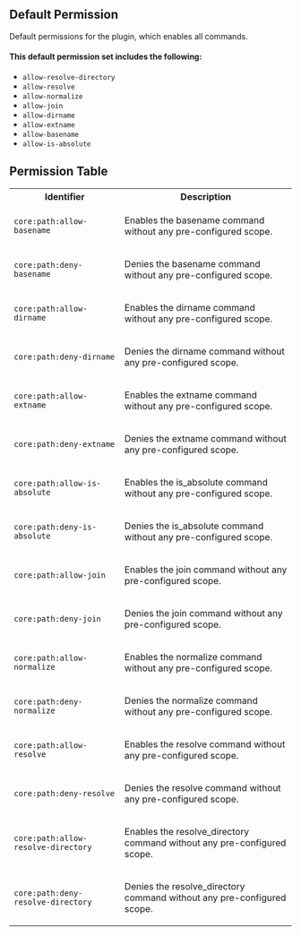## Default Permission

Default permissions for the plugin, which enables all commands.

#### This default permission set includes the following:

- `allow-resolve-directory`
- `allow-resolve`
- `allow-normalize`
- `allow-join`
- `allow-dirname`
- `allow-extname`
- `allow-basename`
- `allow-is-absolute`

## Permission Table

<table>
<tr>
<th>Identifier</th>
<th>Description</th>
</tr>


<tr>
<td>

`core:path:allow-basename`

</td>
<td>

Enables the basename command without any pre-configured scope.

</td>
</tr>

<tr>
<td>

`core:path:deny-basename`

</td>
<td>

Denies the basename command without any pre-configured scope.

</td>
</tr>

<tr>
<td>

`core:path:allow-dirname`

</td>
<td>

Enables the dirname command without any pre-configured scope.

</td>
</tr>

<tr>
<td>

`core:path:deny-dirname`

</td>
<td>

Denies the dirname command without any pre-configured scope.

</td>
</tr>

<tr>
<td>

`core:path:allow-extname`

</td>
<td>

Enables the extname command without any pre-configured scope.

</td>
</tr>

<tr>
<td>

`core:path:deny-extname`

</td>
<td>

Denies the extname command without any pre-configured scope.

</td>
</tr>

<tr>
<td>

`core:path:allow-is-absolute`

</td>
<td>

Enables the is_absolute command without any pre-configured scope.

</td>
</tr>

<tr>
<td>

`core:path:deny-is-absolute`

</td>
<td>

Denies the is_absolute command without any pre-configured scope.

</td>
</tr>

<tr>
<td>

`core:path:allow-join`

</td>
<td>

Enables the join command without any pre-configured scope.

</td>
</tr>

<tr>
<td>

`core:path:deny-join`

</td>
<td>

Denies the join command without any pre-configured scope.

</td>
</tr>

<tr>
<td>

`core:path:allow-normalize`

</td>
<td>

Enables the normalize command without any pre-configured scope.

</td>
</tr>

<tr>
<td>

`core:path:deny-normalize`

</td>
<td>

Denies the normalize command without any pre-configured scope.

</td>
</tr>

<tr>
<td>

`core:path:allow-resolve`

</td>
<td>

Enables the resolve command without any pre-configured scope.

</td>
</tr>

<tr>
<td>

`core:path:deny-resolve`

</td>
<td>

Denies the resolve command without any pre-configured scope.

</td>
</tr>

<tr>
<td>

`core:path:allow-resolve-directory`

</td>
<td>

Enables the resolve_directory command without any pre-configured scope.

</td>
</tr>

<tr>
<td>

`core:path:deny-resolve-directory`

</td>
<td>

Denies the resolve_directory command without any pre-configured scope.

</td>
</tr>
</table>
